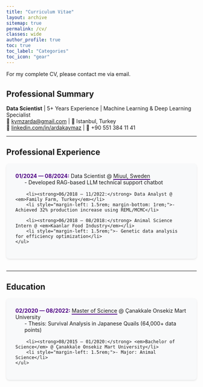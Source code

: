 ```yaml
---
title: "Curriculum Vitae"
layout: archive
sitemap: true
permalink: /cv/
classes: wide
author_profile: true
toc: true
toc_label: "Categories"
toc_icon: "gear"
---
```


<p style="text-align: justify; margin-bottom: 2rem;">For my complete CV, please contact me via email.</p>

## Professional Summary

**Data Scientist** | 5+ Years Experience | Machine Learning & Deep Learning Specialist  
📧 kymzarda@gmail.com | 📍 Istanbul, Turkey  
🔗 [linkedin.com/in/ardakaymaz](https://linkedin.com/in/ardakaymaz) | 📱 +90 551 384 11 41

---

## Professional Experience

<div class="cv-section">
    <ul style="list-style-type: none; padding: 0; margin: 0;">
        <li><strong>01/2024 — 08/2024:</strong> Data Scientist @ <em>Miuul, Sweden</em></li>
        <li style="margin-left: 1.5rem; margin-bottom: 1rem;">- Developed RAG-based LLM technical support chatbot</li>
        
        <li><strong>06/2018 — 11/2022:</strong> Data Analyst @ <em>Family Farm, Turkey</em></li>
        <li style="margin-left: 1.5rem; margin-bottom: 1rem;">- Achieved 32% production increase using REML/MCMC</li>
        
        <li><strong>06/2018 — 08/2018:</strong> Animal Science Intern @ <em>Kaanlar Food Industry</em></li>
        <li style="margin-left: 1.5rem;">- Genetic data analysis for efficiency optimization</li>
    </ul>
</div>

---

## Education

<div class="cv-section">
    <ul style="list-style-type: none; padding: 0; margin: 0;">
        <li><strong>02/2020 — 08/2022:</strong> <em>Master of Science</em> @ Çanakkale Onsekiz Mart University</li>
        <li style="margin-left: 1.5rem; margin-bottom: 1rem;">- Thesis: Survival Analysis in Japanese Quails (64,000+ data points)</li>
        
        <li><strong>08/2015 — 01/2020:</strong> <em>Bachelor of Science</em> @ Çanakkale Onsekiz Mart University</li>
        <li style="margin-left: 1.5rem;">- Major: Animal Science</li>
    </ul>
</div>

<style>
.cv-section {
  background: #f8f9fa;
  padding: 1.5rem;
  border-radius: 8px;
  margin-bottom: 2rem;
  box-shadow: 0 2px 4px rgba(0,0,0,0.1);
}

.cv-section strong {
  color: #4B0082;
}

.cv-section em {
  font-style: normal;
  border-bottom: 2px solid #4B0082;
}

@media screen and (max-width: 768px) {
  .cv-section {
    padding: 1rem;
  }
  
  .cv-section li {
    font-size: 0.9rem;
  }
}
</style>
